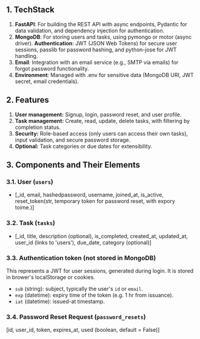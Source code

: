 ## 1. TechStack
1. **FastAPI**: For building the REST API with async endpoints, Pydantic for data validation, and dependency injection for authentication.
2. **MongoDB**: For storing users and tasks, using pymongo or motor (async driver).
**Authentication**: JWT (JSON Web Tokens) for secure user sessions, passlib for password hashing, and python-jose for JWT handling.
3. **Email**: Integration with an email service (e.g., SMTP via emails) for forgot password functionality.
4. **Environment**: Managed with .env for sensitive data (MongoDB URI, JWT secret, email credentials).

## 2. Features
1. **User management:** Signup, login, password reset, and user profile.
2. **Task management:** Create, read, update, delete tasks, with filtering by completion status.
3. **Security:** Role-based access (only users can access their own tasks), input validation, and secure password storage.
4. **Optional:** Task categories or due dates for extensibility.

## 3. Components and Their Elements

### 3.1. User (`users`)
- [_id, email, hashedpassword, username, joined_at, is_active, reset_token(str, temporary token for password reset, with expory toime.)]

### 3.2. Task (`tasks`)
- [_id, title, description (optional), is_completed, created_at, updated_at, user_id (links to 'users'), due_date, category (optional)]
  
### 3.3. Authentication token (not stored in MongoDB)

This represents a JWT for user sessions, generated during login. It is stored in brower's localStorage or cookies.
- `sub` (string): subject, typically the user's `id` or `email`.
- `exp` (datetime): expiry time of the token (e.g. 1 hr from issuance).
- `iat` (datetime): issued-at timestamp.

### 3.4. Password Reset Request (`password_resets`)

[id, user_id, token, expires_at, used (boolean, default = False)]
